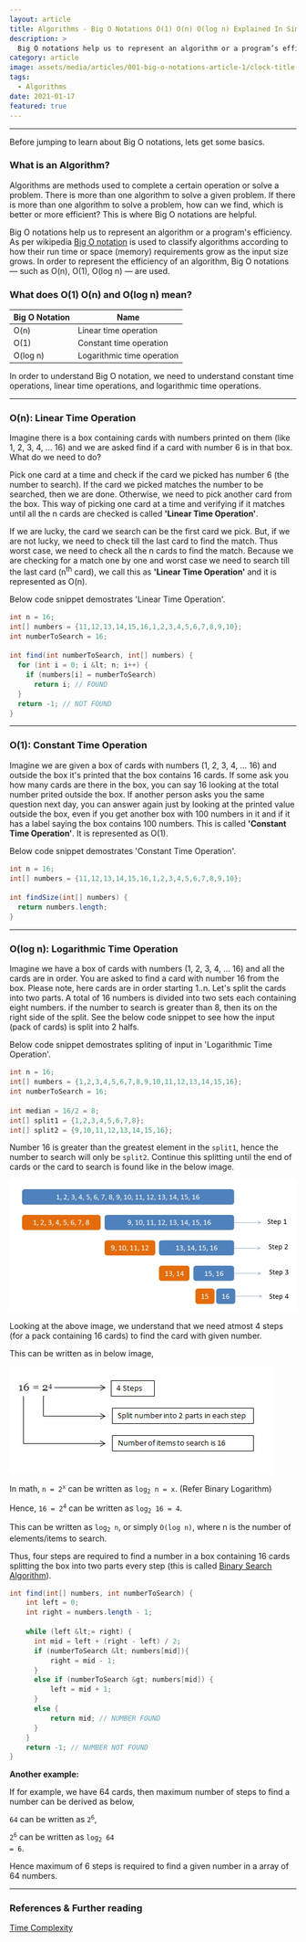 ```yaml
---
layout: article
title: Algorithms - Big O Notations O(1) O(n) O(log n) Explained In Simple Terms
description: >
  Big O notations help us to represent an algorithm or a program’s efficiency. In this article, we will see 3 basic Big O notations O(1), O(n) and O(log n) with simple explanations and examples with code snippets.
category: article
image: assets/media/articles/001-big-o-notations-article-1/clock-title-picture.jpg
tags:
  - Algorithms
date: 2021-01-17
featured: true
---
```


---

Before jumping to learn about Big O notations, lets get some basics.

### What is an Algorithm?

Algorithms are methods used to complete a certain operation or solve a problem. There is more than one algorithm to solve a given problem. If there is more than one algorithm to solve a problem, how can we find, which is better or more efficient? This is where Big O notations are helpful.

Big O notations help us to represent an algorithm or a program's efficiency. As per wikipedia [Big O notation](https://en.wikipedia.org/wiki/Big_O_notation) is used to classify algorithms according to how their run time or space (memory) requirements grow as the input size grows. In order to represent the efficiency of an algorithm, Big O notations — such as O(n), O(1), O(log n) — are used.

### What does O(1) O(n) and O(log n) mean?

| Big O Notation | Name                       |
| -------------- | -------------------------- |
| O(n)           | Linear time operation      |
| O(1)           | Constant time operation    |
| O(log n)       | Logarithmic time operation |

In order to understand Big O notation, we need to understand constant time operations, linear time operations, and logarithmic time operations.

---

### O(n): Linear Time Operation

Imagine there is a box containing cards with numbers printed on them (like 1, 2, 3, 4, … 16) and we are asked find if a card with number 6 is in that box. What do we need to do?

Pick one card at a time and check if the card we picked has number 6 (the number to search). If the card we picked matches the number to be searched, then we are done. Otherwise, we need to pick another card from the box. This way of picking one card at a time and verifying if it matches until all the n cards are checked is called **'Linear Time Operation'**.

If we are lucky, the card we search can be the first card we pick. But, if we are not lucky, we need to check till the last card to find the match. Thus worst case, we need to check all the n cards to find the match. Because we are checking for a match one by one and worst case we need to search till the last card (n<sup>th</sup> card), we call this as **'Linear Time Operation'** and it is represented as O(n).

Below code snippet demostrates 'Linear Time Operation'.

```java
int n = 16;
int[] numbers = {11,12,13,14,15,16,1,2,3,4,5,6,7,8,9,10};
int numberToSearch = 16;
​
int find(int numberToSearch, int[] numbers) {
  for (int i = 0; i &lt; n; i++) {
    if (numbers[i] = numberToSearch)
      return i; // FOUND
  }
  return -1; // NOT FOUND
}
```

---

### O(1): Constant Time Operation

Imagine we are given a box of cards with numbers (1, 2, 3, 4, … 16) and outside the box it's printed that the box contains 16 cards. If some ask you how many cards are there in the box, you can say 16 looking at the total number prited outside the box. If another person asks you the same question next day, you can answer again just by looking at the printed value outside the box, even if you get another box with 100 numbers in it and if it has a label saying the box contains 100 numbers. This is called **'Constant Time Operation'**. It is represented as O(1).

Below code snippet demostrates 'Constant Time Operation'.

```java
int n = 16;
int[] numbers = {11,12,13,14,15,16,1,2,3,4,5,6,7,8,9,10};
​
int findSize(int[] numbers) {
  return numbers.length;
}
```

---

### O(log n): Logarithmic Time Operation

Imagine we have a box of cards with numbers (1, 2, 3, 4, … 16) and all the cards are in order. You are asked to find a card with number 16 from the box. Please note, here cards are in order starting 1..n. Let's split the cards into two parts. A total of 16 numbers is divided into two sets each containing eight numbers. if the number to search is greater than 8, then its on the right side of the split. See the below code snippet to see how the input (pack of cards) is split into 2 halfs.

Below code snippet demostrates spliting of input in 'Logarithmic Time Operation'.

```java
int n = 16;
int[] numbers = {1,2,3,4,5,6,7,8,9,10,11,12,13,14,15,16};
int numberToSearch = 16;
​
int median = 16/2 = 8;
int[] split1 = {1,2,3,4,5,6,7,8};
int[] split2 = {9,10,11,12,13,14,15,16};
```

Number 16 is greater than the greatest element in the <code>split1</code>, hence the number to search will only be <code>split2</code>. Continue this splitting until the end of cards or the card to search is found like in the below image.

![Binary Search Representation](/assets/media/articles/001-big-o-notations-article-1/binary-search.jpg)

Looking at the above image, we understand that we need atmost 4 steps (for a pack containing 16 cards) to find the card with given number.

This can be written as in below image,

![Binary Search Number Representation](/assets/media/articles/001-big-o-notations-article-1/number-representation.png)

In math, <code>n = 2<sup>x</sup></code> can be written as <code>log<sub>2</sub> n = x</code>. (Refer Binary Logarithm)

Hence, <code>16 = 2<sup>4</sup></code> can be written as <code>log<sub>2</sub> 16 = 4</code>.

This can be written as <code>log<sub>2</sub> n</code>, or simply <code>O(log n)</code>, where n is the number of elements/items to search.

Thus, four steps are required to find a number in a box containing 16 cards splitting the box into two parts every step (this is called [Binary Search Algorithm](https://en.wikipedia.org/wiki/Binary_search_algorithm)).

```java
int find(int[] numbers, int numberToSearch) {
    int left = 0;
    int right = numbers.length - 1;
​
    while (left &lt;= right) {
      int mid = left + (right - left) / 2;
      if (numberToSearch &lt; numbers[mid]){
          right = mid - 1;
      }
      else if (numberToSearch &gt; numbers[mid]) {
          left = mid + 1;
      }
      else {
          return mid; // NUMBER FOUND
      }
    }
    return -1; // NUMBER NOT FOUND
}
```

**Another example:**

If for example, we have 64 cards, then maximum number of steps to find a number can be derived as below,

<code>64</code> can be written as <code>2<sup>6</sup></code>,

<code>2<sup>6</sup></code> can be written as <code>log<sub>2</sub> 64 = 6</code>.

Hence maximum of 6 steps is required to find a given number in a array of 64 numbers.

---

### References & Further reading

[Time Complexity](https://en.wikipedia.org/wiki/Time_complexity#Linear_time)
